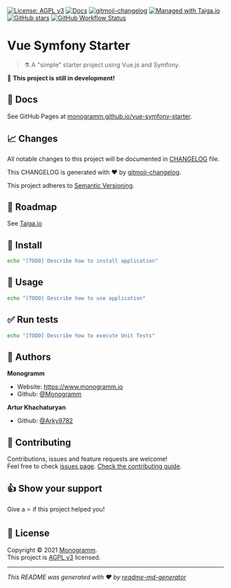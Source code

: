 [![License: AGPL v3][uri_license_image]][uri_license]
[![Docs](https://img.shields.io/badge/Docs-Github%20Pages-blue)](https://monogramm.github.io/vue-symfony-starter/)
[![gitmoji-changelog](https://img.shields.io/badge/Changelog-gitmoji-blue.svg)](https://github.com/frinyvonnick/gitmoji-changelog)
[![Managed with Taiga.io](https://img.shields.io/badge/Managed%20with-TAIGA.io-709f14.svg)](https://tree.taiga.io/project/monogrammbot-monogrammvue-symfony-starter/ "Managed with Taiga.io")
[![GitHub stars](https://img.shields.io/github/stars/Monogramm/vue-symfony-starter?style=social)](https://github.com/Monogramm/vue-symfony-starter)
[![GitHub Workflow Status](https://img.shields.io/github/workflow/status/Monogramm/vue-symfony-starter/Docker%20Image%20CI)](https://github.com/Monogramm/vue-symfony-starter/actions)

<!--
[TODO] If project uses Coveralls for code coverage:

[![Coverage Status](https://coveralls.io/repos/github/Monogramm/vue-symfony-starter/badge.svg?branch=master)](https://coveralls.io/github/Monogramm/vue-symfony-starter?branch=master)
-->

<!--
[TODO] If project is deployed to DockerHub:

[![Docker Automated buid](https://img.shields.io/docker/cloud/build/monogramm/vue-symfony-starter.svg)](https://hub.docker.com/r/monogramm/vue-symfony-starter/)
[![Docker Pulls](https://img.shields.io/docker/pulls/monogramm/vue-symfony-starter.svg)](https://hub.docker.com/r/monogramm/vue-symfony-starter/)
[![Docker Version](https://images.microbadger.com/badges/version/monogramm/vue-symfony-starter.svg)](https://microbadger.com/images/monogramm/vue-symfony-starter)
[![Docker Size](https://images.microbadger.com/badges/image/monogramm/vue-symfony-starter.svg)](https://microbadger.com/images/monogramm/vue-symfony-starter)
-->

# **Vue Symfony Starter**

> :alembic: A "simple" starter project using Vue.js and Symfony.

:construction: **This project is still in development!**

## :blue_book: Docs

See GitHub Pages at [monogramm.github.io/vue-symfony-starter](https://monogramm.github.io/vue-symfony-starter/).

## :chart_with_upwards_trend: Changes

All notable changes to this project will be documented in [CHANGELOG](./CHANGELOG.md) file.

This CHANGELOG is generated with :heart: by [gitmoji-changelog](https://github.com/frinyvonnick/gitmoji-changelog).
<!--
To generate new changelog:
* update `.gitmoji-changelogrc`
* execute `gitmoji-changelog --preset generic`

-->

This project adheres to [Semantic Versioning](https://semver.org/spec/v2.0.0.html).

## :bookmark: Roadmap

See [Taiga.io](https://tree.taiga.io/project/monogrammbot-monogrammvue-symfony-starter/ "Taiga.io monogrammbot-monogramm\_\_app_slug\__")

## :construction: Install

```sh
echo "[TODO] Describe how to install application"
```

## :rocket: Usage

```sh
echo "[TODO] Describe how to use application"
```

## :white_check_mark: Run tests

```sh
echo "[TODO] Describe how to execute Unit Tests"
```

<!--
[TODO] If project is deployed to DockerHub:

## :whale: Supported Docker tags

[Dockerhub monogramm/vue-symfony-starter](https://hub.docker.com/r/monogramm/vue-symfony-starter/)

* `latest`

-->

## :bust_in_silhouette: Authors

**Monogramm**

-   Website: <https://www.monogramm.io>
-   Github: [@Monogramm](https://github.com/Monogramm)

**Artur Khachaturyan**

-   Github: [@Arky9782](https://github.com/orgs/Monogramm/people/Arky9782)

## :handshake: Contributing

Contributions, issues and feature requests are welcome!<br />Feel free to check [issues page](https://github.com/Monogramm/vue-symfony-starter/issues).
[Check the contributing guide](./CONTRIBUTING.md).<br />

## :thumbsup: Show your support

Give a :star: if this project helped you!

## :page_facing_up: License

Copyright © 2021 [Monogramm](https://github.com/Monogramm).<br />
This project is [AGPL v3](uri_license) licensed.

* * *

_This README was generated with :heart: by [readme-md-generator](https://github.com/kefranabg/readme-md-generator)_

[uri_license]: http://www.gnu.org/licenses/agpl.html

[uri_license_image]: https://img.shields.io/badge/License-AGPL%20v3-blue.svg

